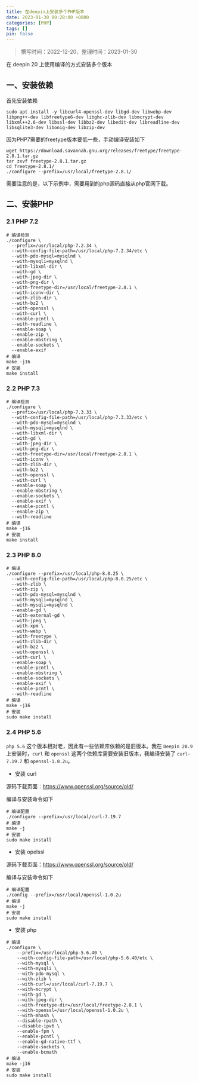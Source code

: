 ```yaml
---
title: 在deepin上安装多个PHP版本
date: 2023-01-30 00:28:00 +0800
categories: [PHP]
tags: []
pin: false
---
```


> 撰写时间：2022-12-20，整理时间：2023-01-30

在 deepin 20 上使用编译的方式安装多个版本

## 一、安装依赖

首先安装依赖

```shell
sudo apt install -y libcurl4-openssl-dev libgd-dev libwebp-dev libpng++-dev libfreetype6-dev libghc-zlib-dev libmcrypt-dev libxml++2.6-dev libssl-dev libbz2-dev libedit-dev libreadline-dev libsqlite3-dev libonig-dev libzip-dev
```

因为PHP7需要的freetype版本要低一些，手动编译安装如下

```shell
wget https://download.savannah.gnu.org/releases/freetype/freetype-2.8.1.tar.gz
tar zxvf freetype-2.8.1.tar.gz
cd freetype-2.8.1/
./configure --prefix=/usr/local/freetype-2.8.1/
```

需要注意的是，以下示例中，需要用到的php源码直接从php官网下载。

## 二、安装PHP

### 2.1 PHP 7.2

```shell
# 编译检测
./configure \
  --prefix=/usr/local/php-7.2.34 \
  --with-config-file-path=/usr/local/php-7.2.34/etc \
  --with-pdo-mysql=mysqlnd \
  --with-mysqli=mysqlnd \
  --with-libxml-dir \
  --with-gd \
  --with-jpeg-dir \
  --with-png-dir \
  --with-freetype-dir=/usr/local/freetype-2.8.1 \
  --with-iconv-dir \
  --with-zlib-dir \
  --with-bz2 \
  --with-openssl \
  --with-curl \
  --enable-pcntl \
  --with-readline \
  --enable-soap \
  --enable-zip \
  --enable-mbstring \
  --enable-sockets \
  --enable-exif
# 编译
make -j16
# 安装
make install
```

### 2.2  PHP 7.3

```shell
# 编译检测
./configure \
  --prefix=/usr/local/php-7.3.33 \
  --with-config-file-path=/usr/local/php-7.3.33/etc \
  --with-pdo-mysql=mysqlnd \
  --with-mysqli=mysqlnd \
  --with-libxml-dir \
  --with-gd \
  --with-jpeg-dir \
  --with-png-dir \
  --with-freetype-dir=/usr/local/freetype-2.8.1 \
  --with-iconv \
  --with-zlib-dir \
  --with-bz2 \
  --with-openssl \
  --with-curl \
  --enable-soap \
  --enable-mbstring \
  --enable-sockets \
  --enable-exif \
  --enable-pcntl \
  --enable-zip \
  --with-readline
# 编译
make -j16
# 安装
make install
```

### 2.3 PHP 8.0

```shell
# 编译
./configure --prefix=/usr/local/php-8.0.25 \
  --with-config-file-path=/usr/local/php-8.0.25/etc \
  --with-zlib \
  --with-zip \
  --with-pdo-mysql=mysqlnd \
  --with-mysqli=mysqlnd \
  --with-mysqli=mysqlnd \
  --enable-gd \
  --with-external-gd \
  --with-jpeg \
  --with-xpm \
  --with-webp \
  --with-freetype \
  --with-zlib-dir \
  --with-bz2 \
  --with-openssl \
  --with-curl \
  --enable-soap \
  --enable-pcntl \
  --enable-mbstring \
  --enable-sockets \
  --enable-exif \
  --enable-pcntl \
  --with-readline
# 编译
make -j16
# 安装
sudo make install
```

### 2.4 PHP 5.6

`php 5.6` 这个版本相对老，因此有一些依赖库依赖的是旧版本。我在 `Deepin 20.9`上安装时，`curl` 和 `openssl` 这两个依赖库需要安装旧版本，我编译安装了 `curl-7.19.7` 和 `openssl-1.0.2u`。

- 安装 curl

源码下载页面：<https://www.openssl.org/source/old/>

编译与安装命令如下

```shell
# 编译配置
./configure --prefix=/usr/local/curl-7.19.7
# 编译
make -j
# 安装
sudo make install
```

- 安装 opelssl

源码下载页面：<https://www.openssl.org/source/old/>

编译与安装命令如下

```shell
# 编译配置
./config --prefix=/usr/local/openssl-1.0.2u
# 编译
make -j
# 安装
sudo make install
```

- 安装 php

```shell
# 编译
./configure \
    --prefix=/usr/local/php-5.6.40 \
    --with-config-file-path=/usr/local/php-5.6.40/etc \
    --with-mysql \
    --with-mysqli \
    --with-pdo-mysql \
    --with-zlib \
    --with-curl=/usr/local/curl-7.19.7 \
    --with-mcrypt \
    --with-gd \
    --with-jpeg-dir \
    --with-freetype-dir=/usr/local/freetype-2.8.1 \
    --with-openssl=/usr/local/openssl-1.0.2u \
    --with-mhash \
    --disable-rpath \
    --disable-ipv6 \
    --enable-fpm \
    --enable-pcntl \
    --enable-gd-native-ttf \
    --enable-sockets \
    --enable-bcmath
# 编译
make -j16
# 安装
sudo make install
```
